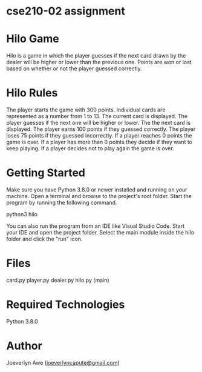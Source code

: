 # cse210-02 assignment

# Hilo Game
Hilo is a game in which the player guesses if the next card drawn by the dealer will be higher or lower than the previous one. Points are won or lost based on whether or not the player guessed correctly.

# Hilo Rules
The player starts the game with 300 points.
Individual cards are represented as a number from 1 to 13.
The current card is displayed.
The player guesses if the next one will be higher or lower.
The the next card is displayed.
The player earns 100 points if they guessed correctly.
The player loses 75 points if they guessed incorrectly.
If a player reaches 0 points the game is over.
If a player has more than 0 points they decide if they want to keep playing.
If a player decides not to play again the game is over.
# Getting Started
Make sure you have Python 3.8.0 or newer installed and running on your machine. Open a terminal and browse to the project's root folder. Start the program by running the following command.

python3 hilo 

You can also run the program from an IDE like Visual Studio Code. Start your IDE and open the project folder. Select the main module inside the hilo folder and click the "run" icon.

# Files
card.py
player.py
dealer.py
hilo.py (main)

# Required Technologies
Python 3.8.0



# Author
Joeverlyn Awe (joeverlyncapute@gmail.com)


